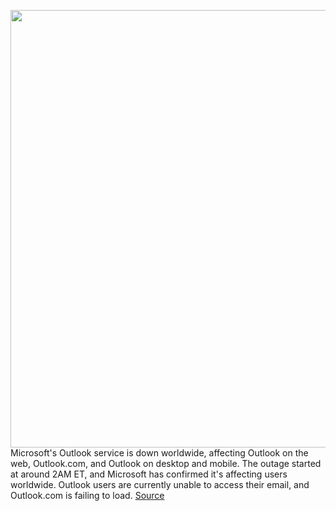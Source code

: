 <img src='https://cdn.vox-cdn.com/thumbor/1b2kMwfKz5Yf_pfQt97mY7P55oY=/0x0:1020x598/1200x800/filters:focal(429x218:591x380)/cdn.vox-cdn.com/uploads/chorus_image/image/67563129/hotmailhednew.0.jpg' width='700px' /><br/>
Microsoft's Outlook service is down worldwide, affecting Outlook on the web, Outlook.com, and Outlook on desktop and mobile. The outage started at around 2AM ET, and Microsoft has confirmed it's affecting users worldwide. Outlook users are currently unable to access their email, and Outlook.com is failing to load.
<a href='https://www.theverge.com/2020/10/1/21496667/microsoft-outlook-down-outage-service-issues'> Source <a/>